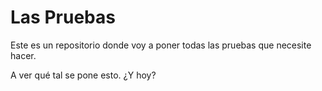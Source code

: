 # Las Pruebas
Este es un repositorio donde voy a poner todas las pruebas que necesite hacer.

A ver qué tal se pone esto. ¿Y hoy?
